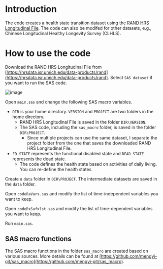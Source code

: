 # Introduction

The code creates a health state transition dataset using the [RAND HRS Longitudinal File](https://www.rand.org/well-being/social-and-behavioral-policy/centers/aging/dataprod/hrs-data.html). The code can also be modifed for other datasets, e.g., Chinese Longitudinal Healthy Longevity Survey (CLHLS).

# How to use the code

Download the RAND HRS Longitudinal File from [https://hrsdata.isr.umich.edu/data-products/rand](https://hrsdata.isr.umich.edu/data-products/rand). Select `SAS dataset` if you want to run the SAS code.

![image](https://user-images.githubusercontent.com/40621074/189437728-e736e3bb-3c8a-4ef9-b4aa-ac289ca2c544.png)

Open `main.sas` and change the following SAS macro variables.
- `DIR` is your home directory. `VERSION` and `PROJECT` are two folders in the home directory.
  - RAND HRS Longitudinal File is saved in the folder `DIR\VERSION`.
  - The SAS code, including the `sas_macro` folder, is saved in the folder `DIR\PROJECT`.
    - Since multiple projects can use the same dataset, I separate the project folder from the one that saves the downloaded RAND HRS Longitudinal File.
- `FD_STATE` represents the functional disabled state and `DEAD_STATE` represents the dead state.
  - The code defines the health state based on activities of daily living. You can re-define the health states.

Create a `data` folder in `DIR\PROJECT`. The intermediate datasets are saved in the `data` folder.

Open `codeRaVars.sas` and modify the list of time-independent variables you want to keep.

Open `codeRxSufxlst.sas` and modify the list of time-dependent variables you want to keep.

Run `main.sas`.

## SAS macro functions

The SAS macro functions in the folder `sas_macro` are created based on various sources. More details can be found at [https://github.com/mengyi-git/sas_macro](https://github.com/mengyi-git/sas_macro).
